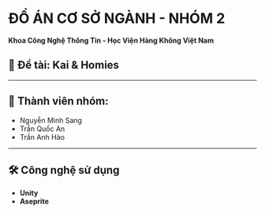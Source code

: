 # ĐỒ ÁN CƠ SỞ NGÀNH - NHÓM 2

**Khoa Công Nghệ Thông Tin - Học Viện Hàng Không Việt Nam**

## 📌 Đề tài: Kai & Homies

---

## 👥 Thành viên nhóm:
- Nguyễn Minh Sang
- Trần Quốc An
- Trần Anh Hào

---

## 🛠 Công nghệ sử dụng
- **Unity**
- **Aseprite**
